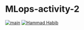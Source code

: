 # MLops-activity-2

[![main](https://github.com/hammad-codes/MLops-activity-2/actions/workflows/pythonApp.yml/badge.svg?branch=main)](https://github.com/hammad-codes/MLops-activity-2/actions/workflows/pythonApp.yml)
[![Hammad Habib](https://github.com/hammad-codes/MLops-activity-2/actions/workflows/pythonApp.yml/badge.svg?branch=i200864)](https://github.com/hammad-codes/MLops-activity-2/actions/workflows/pythonApp.yml)
